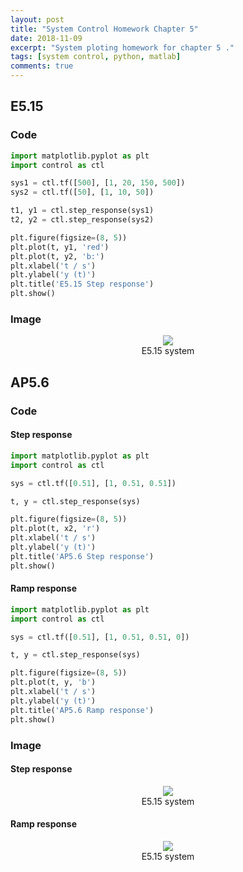 ```yaml
---
layout: post
title: "System Control Homework Chapter 5"
date: 2018-11-09
excerpt: "System ploting homework for chapter 5 ."
tags: [system control, python, matlab]
comments: true
---
```


## E5.15
### Code
```python
import matplotlib.pyplot as plt
import control as ctl

sys1 = ctl.tf([500], [1, 20, 150, 500])
sys2 = ctl.tf([50], [1, 10, 50])

t1, y1 = ctl.step_response(sys1)
t2, y2 = ctl.step_response(sys2)

plt.figure(figsize=(8, 5))
plt.plot(t, y1, 'red')
plt.plot(t, y2, 'b:')
plt.xlabel('t / s')
plt.ylabel('y (t)')
plt.title('E5.15 Step response')
plt.show()
```
### Image
<div align= "center">
  <img src="https://ustczwq.github.io/assets/img/E5_15.png">
	<figcaption>  E5.15 system </figcaption>
</div>

## AP5.6
### Code
#### Step response
```python
import matplotlib.pyplot as plt
import control as ctl

sys = ctl.tf([0.51], [1, 0.51, 0.51])

t, y = ctl.step_response(sys)

plt.figure(figsize=(8, 5))
plt.plot(t, x2, 'r')
plt.xlabel('t / s')
plt.ylabel('y (t)')
plt.title('AP5.6 Step response')
plt.show()
```
#### Ramp response
```python
import matplotlib.pyplot as plt
import control as ctl

sys = ctl.tf([0.51], [1, 0.51, 0.51, 0])

t, y = ctl.step_response(sys)

plt.figure(figsize=(8, 5))
plt.plot(t, y, 'b')
plt.xlabel('t / s')
plt.ylabel('y (t)')
plt.title('AP5.6 Ramp response')
plt.show()
```
### Image
#### Step response
<div align= "center">
  <img src="https://ustczwq.github.io/assets/img/AP5_6_step.png">
	<figcaption>  E5.15 system </figcaption>
</div>

#### Ramp response
<div align= "center">
  <img src="https://ustczwq.github.io/assets/img/AP_5_6_ramp.png">
	<figcaption>  E5.15 system </figcaption>
</div>